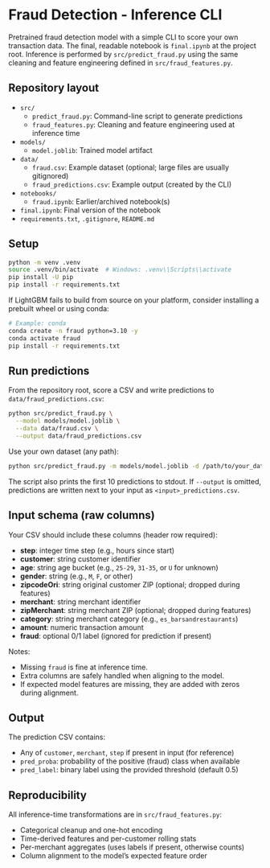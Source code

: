 # Fraud Detection - Inference CLI

Pretrained fraud detection model with a simple CLI to score your own transaction data. The final, readable notebook is `final.ipynb` at the project root. Inference is performed by `src/predict_fraud.py` using the same cleaning and feature engineering defined in `src/fraud_features.py`.

## Repository layout
- `src/`
  - `predict_fraud.py`: Command-line script to generate predictions
  - `fraud_features.py`: Cleaning and feature engineering used at inference time
- `models/`
  - `model.joblib`: Trained model artifact
- `data/`
  - `fraud.csv`: Example dataset (optional; large files are usually gitignored)
  - `fraud_predictions.csv`: Example output (created by the CLI)
- `notebooks/`
  - `fraud.ipynb`: Earlier/archived notebook(s)
- `final.ipynb`: Final version of the notebook
- `requirements.txt`, `.gitignore`, `README.md`

## Setup
```bash
python -m venv .venv
source .venv/bin/activate  # Windows: .venv\\Scripts\\activate
pip install -U pip
pip install -r requirements.txt
```

If LightGBM fails to build from source on your platform, consider installing a prebuilt wheel or using conda:
```bash
# Example: conda
conda create -n fraud python=3.10 -y
conda activate fraud
pip install -r requirements.txt
```

## Run predictions
From the repository root, score a CSV and write predictions to `data/fraud_predictions.csv`:
```bash
python src/predict_fraud.py \
  --model models/model.joblib \
  --data data/fraud.csv \
  --output data/fraud_predictions.csv
```

Use your own dataset (any path):
```bash
python src/predict_fraud.py -m models/model.joblib -d /path/to/your_data.csv
```

The script also prints the first 10 predictions to stdout. If `--output` is omitted, predictions are written next to your input as `<input>_predictions.csv`.

## Input schema (raw columns)
Your CSV should include these columns (header row required):

- **step**: integer time step (e.g., hours since start)
- **customer**: string customer identifier
- **age**: string age bucket (e.g., `25-29`, `31-35`, or `U` for unknown)
- **gender**: string (e.g., `M`, `F`, or other)
- **zipcodeOri**: string original customer ZIP (optional; dropped during features)
- **merchant**: string merchant identifier
- **zipMerchant**: string merchant ZIP (optional; dropped during features)
- **category**: string merchant category (e.g., `es_barsandrestaurants`)
- **amount**: numeric transaction amount
- **fraud**: optional 0/1 label (ignored for prediction if present)

Notes:
- Missing `fraud` is fine at inference time.
- Extra columns are safely handled when aligning to the model.
- If expected model features are missing, they are added with zeros during alignment.

## Output
The prediction CSV contains:
- Any of `customer`, `merchant`, `step` if present in input (for reference)
- `pred_proba`: probability of the positive (fraud) class when available
- `pred_label`: binary label using the provided threshold (default 0.5)

## Reproducibility
All inference-time transformations are in `src/fraud_features.py`:
- Categorical cleanup and one-hot encoding
- Time-derived features and per-customer rolling stats
- Per-merchant aggregates (uses labels if present, otherwise counts)
- Column alignment to the model’s expected feature order